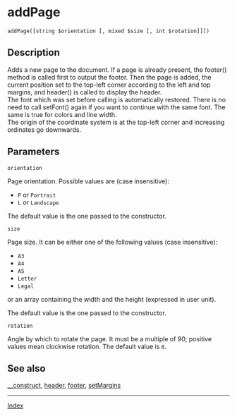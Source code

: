 # addPage

`addPage([string $orientation [, mixed $size [, int $rotation]]])`

## Description

Adds a new page to the document. If a page is already present, the footer() method is called first to output the footer.
Then the page is added, the current position set to the top-left corner according to the left and top margins, and
header() is called to display the header.  
The font which was set before calling is automatically restored. There is no need to call setFont() again if you want to
continue with the same font. The same is true for colors and line width.  
The origin of the coordinate system is at the top-left corner and increasing ordinates go downwards.

## Parameters

`orientation`

Page orientation. Possible values are (case insensitive):

*   `P` or `Portrait`
*   `L` or `Landscape`

The default value is the one passed to the constructor.

`size`

Page size. It can be either one of the following values (case insensitive):

*   `A3`
*   `A4`
*   `A5`
*   `Letter`
*   `Legal`

or an array containing the width and the height (expressed in user unit).  

The default value is the one passed to the constructor.

`rotation`

Angle by which to rotate the page. It must be a multiple of 90; positive values mean clockwise rotation.
The default value is `0`.


## See also

[__construct](__construct.md), [header](header.md), [footer](footer.md), [setMargins](setMargins.md)

* * *

[Index](README.md)
